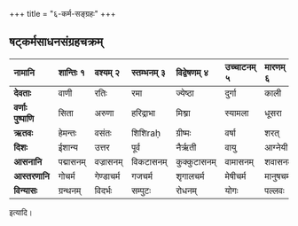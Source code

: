 +++
title = "६-कर्म-सङ्ग्रहः"
+++

## षट्कर्मसाधनसंग्रहचक्रम्

| **नामानि**          | शान्तिः १           | वश्यम् २                 | स्तम्भनम् ३       | विद्वेषणम् ४    | उच्चाटनम् ५   | मारणम् ६    |
|:--------------------|:--------------------|:-------------------------|:------------------|:----------------|:--------------|:------------|
| **देवताः**          | वाणी                | रतिः                     | रमा               | ज्येष्ठा        | दुर्गा        | काली        |
| **वर्णाः पुष्पाणि** | सिता                | अरुणा                    | हरिद्राभा         | मिश्र्रा        | स्यामला       | धूसरा       |
| **ऋतवः**            | हेमन्तः             | वसंतः                    | शिशिraḥ           | ग्रीष्मः        | वर्षा         | शरत्        |
| **दिशः**            | ईशान्य              | उत्तर                    | पूर्व             | नैर्ऋती         | वायु          | आग्नेयी     |
| **आसनानि**          | पद्मासनम्           | वज्रासनम्                | विकटासनम्         | कुक्कुटासनम्    | वामासनम्      | शवासनम् |
| **आस्तरणानि**       | गोचर्म              | गेण्डाचर्म               | गजचर्म            | शृगालचर्म       | मेषीचर्म      | मानुषचर्म |
| **विन्यासः**        | ग्रन्थनम्           | विदर्भः           | सम्पुटः         | रोधनम्        | योगः | पल्लवः |

इत्यादि।